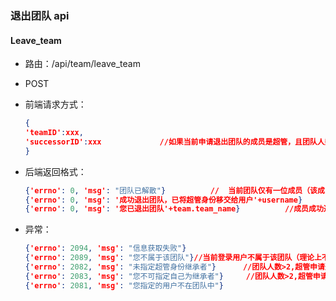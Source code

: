 ### 退出团队 api

#### Leave_team

- 路由：/api/team/leave_team

- POST

- 前端请求方式：

  ```json
  {
  'teamID':xxx,
  'successorID':xxx				//如果当前申请退出团队的成员是超管，且团队人数>2，需要向后端发送该字段；若申请退出团队者不是超管，或当前团队人数=2，仅发送'teamID'即可
  }
  ```

- 后端返回格式：

  ```json
  {'errno': 0, 'msg': "团队已解散"}  		//	当前团队仅有一位成员（该成员一定为超管）
  {'errno': 0, 'msg': '成功退出团队，已将超管身份移交给用户'+username}		//当前团队有两位成员，且超管申请退出团队，则超管权限自动移交给另一位成员
  {'errno': 0, 'msg': '您已退出团队'+team.team_name}			//成员成功退出团队
  ```

- 异常：

  ```json
  {'errno': 2094, 'msg': "信息获取失败"}		
  {'errno': 2089, 'msg': "您不属于该团队"}//当前登录用户不属于该团队（理论上不应该发生）
  {'errno': 2082, 'msg': "未指定超管身份继承者"}		//团队人数>2,超管申请退出团队时为指定继承人
  {'errno': 2083, 'msg': "您不可指定自己为继承者"}		//团队人数>2,超管申请退出团队时将自己定为继承者（理论上不应该发生）
  {'errno': 2081, 'msg': "您指定的用户不在团队中"}		
  ```

  

